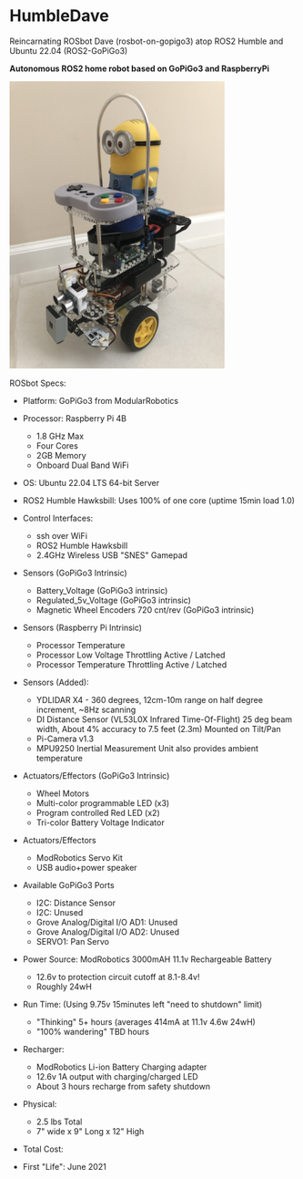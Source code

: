 # HumbleDave
Reincarnating ROSbot Dave (rosbot-on-gopigo3) atop ROS2 Humble and Ubuntu 22.04 (ROS2-GoPiGo3)

**Autonomous ROS2 home robot based on GoPiGo3 and RaspberryPi**


<img src="https://github.com/slowrunner/HumbleDave/blob/main/Dave_LFQtr.jpg" width="378" height="504" />


ROSbot Specs:

- Platform: GoPiGo3 from ModularRobotics 

- Processor: Raspberry Pi 4B
  * 1.8 GHz Max
  * Four Cores
  * 2GB Memory
  * Onboard Dual Band WiFi

- OS: Ubuntu 22.04 LTS 64-bit Server
- ROS2 Humble Hawksbill: Uses 100% of one core (uptime 15min load 1.0)
 
- Control Interfaces: 
  * ssh over WiFi
  * ROS2 Humble Hawksbill 
  * 2.4GHz Wireless USB "SNES" Gamepad 

- Sensors (GoPiGo3 Intrinsic)
  * Battery_Voltage (GoPiGo3 intrinsic)
  * Regulated_5v_Voltage (GoPiGo3 intrinsic)
  * Magnetic Wheel Encoders 720 cnt/rev (GoPiGo3 intrinsic)

- Sensors (Raspberry Pi Intrinsic)  
  * Processor Temperature 
  * Processor Low Voltage Throttling Active / Latched
  * Processor Temperature Throttling Active / Latched
  
- Sensors (Added):
  * YDLIDAR X4 - 360 degrees, 12cm-10m range on half degree increment, ~8Hz scanning
  * DI Distance Sensor (VL53L0X Infrared Time-Of-Flight)
    25 deg beam width, About 4% accuracy to 7.5 feet (2.3m) 
    Mounted on Tilt/Pan
  * Pi-Camera v1.3
  * MPU9250 Inertial Measurement Unit
    also provides ambient temperature 
  
- Actuators/Effectors (GoPiGo3 Intrinsic)
  * Wheel Motors
  * Multi-color programmable LED (x3)
  * Program controlled Red LED (x2)
  * Tri-color Battery Voltage Indicator

- Actuators/Effectors 
  * ModRobotics Servo Kit
  * USB audio+power speaker
  
- Available GoPiGo3 Ports
  * I2C: Distance Sensor
  * I2C: Unused
  * Grove Analog/Digital I/O AD1: Unused
  * Grove Analog/Digital I/O AD2: Unused 
  * SERVO1: Pan Servo

- Power Source: ModRobotics 3000mAH 11.1v Rechargeable Battery
  * 12.6v to protection circuit cutoff at 8.1-8.4v! 
  * Roughly 24wH 

- Run Time: (Using 9.75v 15minutes left "need to shutdown" limit) 
  * "Thinking" 5+ hours  (averages 414mA at 11.1v 4.6w 24wH)
  * "100% wandering" TBD hours

- Recharger:  
  * ModRobotics Li-ion Battery Charging adapter
  * 12.6v 1A output with charging/charged LED
  * About 3 hours recharge from safety shutdown

- Physical:
  * 2.5 lbs Total
  * 7" wide x 9" Long x 12" High

- Total Cost: 

- First "Life": June 2021 
